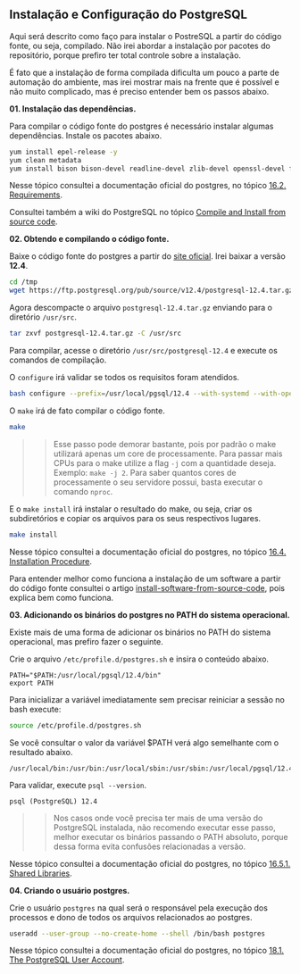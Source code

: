 ## Instalação e Configuração do PostgreSQL

Aqui será descrito como faço para instalar o PostreSQL a partir do código fonte, ou seja, compilado. Não irei abordar a instalação por pacotes do repositório, porque prefiro ter total controle sobre a instalação.

É fato que a instalação de forma compilada dificulta um pouco a parte de automação do ambiente, mas irei mostrar mais na frente que é possível e não muito complicado, mas é preciso entender bem os passos abaixo.

**01. Instalação das dependências.**

Para compilar o código fonte do postgres é necessário instalar algumas dependências. Instale os pacotes abaixo.
```bash
yum install epel-release -y
yum clean metadata
yum install bison bison-devel readline-devel zlib-devel openssl-devel flex gcc make systemd-devel -y
```

Nesse tópico consultei a documentação oficial do postgres, no tópico [16.2. Requirements](https://www.postgresql.org/docs/12/install-requirements.html).

Consultei também a wiki do PostgreSQL no tópico [Compile and Install from source code](https://wiki.postgresql.org/wiki/Compile_and_Install_from_source_code).

**02. Obtendo e compilando o código fonte.**

Baixe o código fonte do postgres a partir do [site oficial](https://www.postgresql.org/ftp/source/). Irei baixar a versão **12.4**.
```bash
cd /tmp
wget https://ftp.postgresql.org/pub/source/v12.4/postgresql-12.4.tar.gz
```

Agora descompacte o arquivo ```postgresql-12.4.tar.gz``` enviando para o diretório ```/usr/src```.
```bash
tar zxvf postgresql-12.4.tar.gz -C /usr/src
```

Para compilar, acesse o diretório ```/usr/src/postgresql-12.4``` e execute os comandos de compilação.

O ```configure``` irá validar se todos os requisitos foram atendidos.
```bash
bash configure --prefix=/usr/local/pgsql/12.4 --with-systemd --with-openssl
```

O ```make``` irá de fato compilar o código fonte.
```bash
make
```
>> Esse passo pode demorar bastante, pois por padrão o make utilizará apenas um core de processamente. Para passar mais CPUs para o make utilize a flag ```-j``` com a quantidade deseja. Exemplo: ```make -j 2```.
>> Para saber quantos cores de processamente o seu servidore possui, basta executar o comando ```nproc```.

E o ```make install``` irá instalar o resultado do make, ou seja, criar os subdiretórios e copiar os arquivos para os seus respectivos lugares.
```bash
make install
```

Nesse tópico consultei a documentação oficial do postgres, no tópico [16.4. Installation Procedure](https://www.postgresql.org/docs/12/install-procedure.html).

Para entender melhor como funciona a instalação de um software a partir do código fonte consultei o artigo [install-software-from-source-code](https://itsfoss.com/install-software-from-source-code/), pois explica bem como funciona.

**03. Adicionando os binários do postgres no PATH do sistema operacional.**

Existe mais de uma forma de adicionar os binários no PATH do sistema operacional, mas prefiro fazer o seguinte.

Crie o arquivo ```/etc/profile.d/postgres.sh``` e insira o conteúdo abaixo.
```
PATH="$PATH:/usr/local/pgsql/12.4/bin"
export PATH
```

Para inicializar a variável imediatamente sem precisar reiniciar a sessão no bash execute:
```bash
source /etc/profile.d/postgres.sh
```

Se você consultar o valor da variável $PATH verá algo semelhante com o resultado abaixo.
```
/usr/local/bin:/usr/bin:/usr/local/sbin:/usr/sbin:/usr/local/pgsql/12.4/bin:/home/vagrant/.local/bin:/home/vagrant/bin
```

Para validar, execute ```psql --version```.
```
psql (PostgreSQL) 12.4
```
>> Nos casos onde você precisa ter mais de uma versão do PostgreSQL instalada, não recomendo executar esse passo, melhor executar os binários passando o PATH absoluto, porque dessa forma evita confusões relacionadas a versão.

Nesse tópico consultei a documentação oficial do postgres, no tópico [16.5.1. Shared Libraries](https://www.postgresql.org/docs/12/install-post.html#id-1.6.3.9.2).

**04. Criando o usuário postgres.**

Crie o usuário ```postgres``` na qual será o responsável pela execução dos processos e dono de todos os arquivos relacionados ao postgres.
```bash
useradd --user-group --no-create-home --shell /bin/bash postgres
```

Nesse tópico consultei a documentação oficial do postgres, no tópico [18.1. The PostgreSQL User Account](https://www.postgresql.org/docs/12/postgres-user.html).